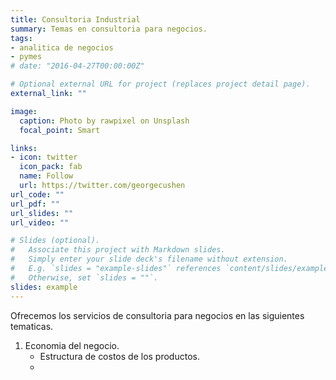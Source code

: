 ```yaml
---
title: Consultoria Industrial
summary: Temas en consultoria para negocios. 
tags:
- analitica de negocios
- pymes
# date: "2016-04-27T00:00:00Z"

# Optional external URL for project (replaces project detail page).
external_link: ""

image:
  caption: Photo by rawpixel on Unsplash
  focal_point: Smart

links:
- icon: twitter
  icon_pack: fab
  name: Follow
  url: https://twitter.com/georgecushen
url_code: ""
url_pdf: ""
url_slides: ""
url_video: ""

# Slides (optional).
#   Associate this project with Markdown slides.
#   Simply enter your slide deck's filename without extension.
#   E.g. `slides = "example-slides"` references `content/slides/example-slides.md`.
#   Otherwise, set `slides = ""`.
slides: example
---
```


Ofrecemos los servicios de consultoria para negocios en las siguientes tematicas. 

1. Economia del negocio. 
   - Estructura de costos de los productos. 
   -   
